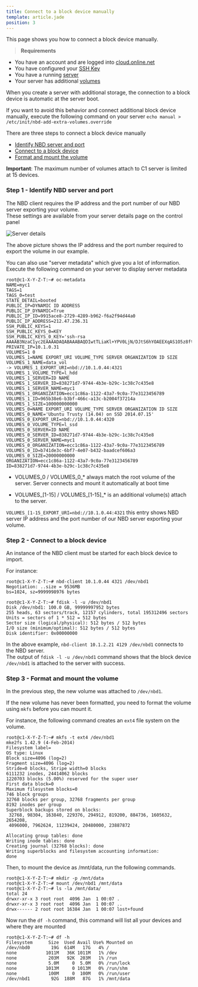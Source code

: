 ```yaml
---
title: Connect to a block device manually
template: article.jade
position: 3
---
```


This page shows you how to connect a block device manually.

> <strong>Requirements</strong>
- You have an account and are logged into [cloud.online.net](//cloud.online.net)
- You have configured your [SSH Key](/howto/ssh_keys.html)
- You have a running [server](/howto/create_instance.html)
- Your server has additional [volumes](/howto/create_instance.html#step-3-add-storage)

When you create a server with additional storage, the connection to a block device is automatic at the server boot.

If you want to avoid this behavior and connect additional block device manually, execute the following command on your server `echo manual > /etc/init/nbd-add-extra-volumes.override`

There are three steps to connect a block device manually

- [Identify NBD server and port](/advanced/nbd.html#step-1-identify-nbd-server-and-port)
- [Connect to a block device](/advanced/nbd.html#step-2-connect-to-a-block-device)
- [Format and mount the volume](/advanced/nbd.html#step-3-format-and-mount-the-volume)

<strong>Important</strong>: The maximum number of volumes attach to C1 server is limited at 15 devices.<br/>

### Step 1 - Identify NBD server and port

The NBD client requires the IP address and the port number of our NBD server exporting your volume.<br/>
These settings are available from your server details page on the control panel

![Server details](../../images/server_details.png "Server details")

The above picture shows the IP address and the port number required to export the volume in our example.

You can also use "server metadata" which give you a lot of information.<br/>
Execute the following command on your server to display server metadata

```
root@c1-X-Y-Z-T:~# oc-metadata
NAME=myc1
TAGS=1
TAGS_0=test
STATE_DETAIL=booted
PUBLIC_IP=DYNAMIC ID ADDRESS
PUBLIC_IP_DYNAMIC=True
PUBLIC_IP_ID=9915ace8-2729-4289-b962-f6a2f94d44a0
PUBLIC_IP_ADDRESS=212.47.236.31
SSH_PUBLIC_KEYS=1
SSH_PUBLIC_KEYS_0=KEY
SSH_PUBLIC_KEYS_0_KEY='ssh-rsa AAAAB3NzaC1yc2EAAAADAQABAAABAQDIwtTLiaKl+YPV0LjN/DJtS6hYOAEEXqAS1O5z8ft61da+3sG/kd3j9ONiepugG6sanGKRAMvx652OIZDgWbzEC40/7shAoxxbiFXBj3VgPCoKXCNLtTla4nx9hR/Xstzfm6k3/mODiioWV+TwWimM9SRo5ihwF09BhLw4sfTchtUxlLrW6pv0o4ykBPMC90yJl5KrB+7QKWaedbUYwBkXHNDDOTpBawJppp3hcfPhJjZrCk4NCdNsRhmhwaKMPNmx37hBs+Wu3Y2aAbHd4tAsQAc646/E6Xlipll8IzkNaH7PGYLhMmHB9FXI6gavi0UF12OC7abzm+MiLDOzRBx1'
PRIVATE_IP=10.1.0.31
VOLUMES=1 0
VOLUMES_1=NAME EXPORT_URI VOLUME_TYPE SERVER ORGANIZATION ID SIZE
VOLUMES_1_NAME=data_vol
-> VOLUMES_1_EXPORT_URI=nbd://10.1.0.44:4321
VOLUMES_1_VOLUME_TYPE=l_hdd
VOLUMES_1_SERVER=ID NAME
VOLUMES_1_SERVER_ID=838271d7-9744-4b3e-b29c-1c38c7c435e8
VOLUMES_1_SERVER_NAME=myc1
VOLUMES_1_ORGANIZATION=ecc1c86a-1122-43a7-9c0a-77e3123456789
VOLUMES_1_ID=965b38e6-b3bf-466c-a13c-b2004f37214a
VOLUMES_1_SIZE=100000000000
VOLUMES_0=NAME EXPORT_URI VOLUME_TYPE SERVER ORGANIZATION ID SIZE
VOLUMES_0_NAME='Ubuntu Trusty (14.04) on SSD 2014.07.15'
VOLUMES_0_EXPORT_URI=nbd://10.1.0.44:4320
VOLUMES_0_VOLUME_TYPE=l_ssd
VOLUMES_0_SERVER=ID NAME
VOLUMES_0_SERVER_ID=838271d7-9744-4b3e-b29c-1c38c7c435e8
VOLUMES_0_SERVER_NAME=myc1
VOLUMES_0_ORGANIZATION=ecc1c86a-1122-43a7-9c0a-77e3123456789
VOLUMES_0_ID=b741de3c-6bf7-4e07-b432-baadcef606a3
VOLUMES_0_SIZE=20000000000
ORGANIZATION=ecc1c86a-1122-43a7-9c0a-77e3123456789
ID=838271d7-9744-4b3e-b29c-1c38c7c435e8
```

- VOLUMES_0 / VOLUMES_0_* always match the root volume of the server. Server connects and mount it automatically at boot time

- VOLUMES_[1-15] / VOLUMES_[1-15]_* is an additional volume(s) attach to the server.

`VOLUMES_[1-15_EXPORT_URI=nbd://10.1.0.44:4321` this entry shows NBD server IP address and the port number of our NBD server exporting your volume.

### Step 2 - Connect to a block device

An instance of the NBD client must be started for each block device to import.

For instance: 
```
root@c1-X-Y-Z-T:~# nbd-client 10.1.0.44 4321 /dev/nbd1
Negotiation: ..size = 9536MB
bs=1024, sz=9999998976 bytes

root@c1-X-Y-Z-T:~# fdisk -l -u /dev/nbd1
Disk /dev/nbd1: 100.0 GB, 99999997952 bytes
255 heads, 63 sectors/track, 12157 cylinders, total 195312496 sectors
Units = sectors of 1 * 512 = 512 bytes
Sector size (logical/physical): 512 bytes / 512 bytes
I/O size (minimum/optimal): 512 bytes / 512 bytes
Disk identifier: 0x00000000

```

In the above example, `nbd-client 10.1.2.21 4129 /dev/nbd1` connects to the NBD server.<br/>
The output of `fdisk -l -u /dev/nbd1` command shows that the block device `/dev/nbd1` is attached to the server with success.

### Step 3 - Format and mount the volume

In the previous step, the new volume was attached to `/dev/nbd1`.

If the new volume has never been formatted, you need to format the volume using `mkfs` before you can mount it.

For instance, the following command creates an `ext4` file system on the volume.

 ```
root@c1-X-Y-Z-T:~# mkfs -t ext4 /dev/nbd1
mke2fs 1.42.9 (4-Feb-2014)
Filesystem label=
OS type: Linux
Block size=4096 (log=2)
Fragment size=4096 (log=2)
Stride=0 blocks, Stripe width=0 blocks
6111232 inodes, 24414062 blocks
1220703 blocks (5.00%) reserved for the super user
First data block=0
Maximum filesystem blocks=0
746 block groups
32768 blocks per group, 32768 fragments per group
8192 inodes per group
Superblock backups stored on blocks:
  32768, 98304, 163840, 229376, 294912, 819200, 884736, 1605632, 2654208,
  4096000, 7962624, 11239424, 20480000, 23887872

Allocating group tables: done
Writing inode tables: done
Creating journal (32768 blocks): done
Writing superblocks and filesystem accounting information:
done
```

Then, to mount the device as /mnt/data, run the following commands.

```
root@c1-X-Y-Z-T:~# mkdir -p /mnt/data
root@c1-X-Y-Z-T:~# mount /dev/nbd1 /mnt/data
root@c1-X-Y-Z-T:~# ls -la /mnt/data/
total 24
drwxr-xr-x 3 root root  4096 Jan  1 00:07 .
drwxr-xr-x 3 root root  4096 Jan  1 00:07 ..
drwx------ 2 root root 16384 Jan  1 00:07 lost+found
```

Now run the `df -h` command, this command will list all your devices and where they are mounted

```
root@c1-X-Y-Z-T:~# df -h
Filesystem      Size  Used Avail Use% Mounted on
/dev/nbd0        19G  614M   17G   4% /
none           1011M   36K 1011M   1% /dev
none            203M   92K  203M   1% /run
none            5.0M     0  5.0M   0% /run/lock
none           1013M     0 1013M   0% /run/shm
none            100M     0  100M   0% /run/user
/dev/nbd1        92G  188M   87G   1% /mnt/data

```
